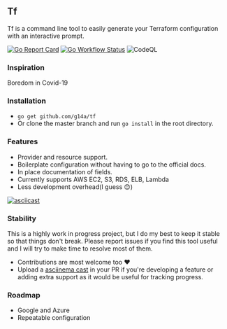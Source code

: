## Tf
 
Tf is a command line tool to easily generate your Terraform configuration with an interactive prompt.

[![Go Report Card](https://goreportcard.com/badge/github.com/g14a/tf)](https://goreportcard.com/report/github.com/g14a/tf)
[![Go Workflow Status](https://github.com/g14a/tf/workflows/Go/badge.svg)](https://github.com/g14a/tf/workflows/Go/badge.svg)
![CodeQL](https://github.com/g14a/tf/workflows/CodeQL/badge.svg)

### Inspiration
Boredom in Covid-19

### Installation
* ```go get github.com/g14a/tf```  
* Or clone the master branch and run ```go install``` in the root directory.

### Features
* Provider and resource support.
* Boilerplate configuration without having to go to the official docs.  
* In place documentation of fields.
* Currently supports AWS EC2, S3, RDS, ELB, Lambda
* Less development overhead(I guess :blush:)

[![asciicast](https://asciinema.org/a/p6e5I9fNEslVdcaKFAJHgRfdt.svg)](https://asciinema.org/a/p6e5I9fNEslVdcaKFAJHgRfdt)

### Stability
This is a highly work in progress project, but I do my best to keep it stable so that things don't break.
Please report issues if you find this tool useful and I will try to make time to resolve most of them.

* Contributions are most welcome too :heart:
* Upload a [asciinema cast](https://asciinema.org/) in your PR if you're developing a feature or adding extra support as it would be useful for tracking progress.

### Roadmap
* Google and Azure
* Repeatable configuration